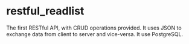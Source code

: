 # restful_readlist
The first RESTful API, with CRUD operations provided. It uses JSON to exchange data from client to server and vice-versa. It use PostgreSQL.
